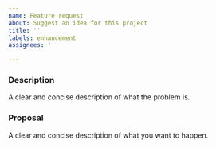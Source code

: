```yaml
---
name: Feature request
about: Suggest an idea for this project
title: ''
labels: enhancement
assignees: ''

---
```


### Description
A clear and concise description of what the problem is.

### Proposal
A clear and concise description of what you want to happen.
